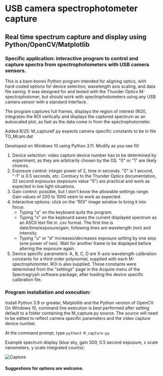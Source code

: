 # USB camera spectrophotometer capture
## Real time spectrum capture and display using Python/OpenCV/Matplotlib

### Specific application: interactive program to control and capture spectra from spectrophotometers with USB camera sensors.

This is a bare-bones Python program intended for aligning optics, with hard-coded options for device selection, wavelength axis scaling, and data file saving.
It was designed for and tested with the Thunder Optics M-spectrophotomer, but should work with spectrophotometers using any USB camera sensor with a standard interface.

The program captures full frames, displays the region of interest (ROI), integrates the ROI vertically and displays the captured spectrum as an autoscaled plot, as fast as the data come in from the spectrophotometer.

Added 8/25: M_captureF.py expects camera-specific constants to be in file TO_Mcam.dat

Developed on Windows 10 using Python 3.11. Modify as you see fit!

1. Device selection: video capture device number has to be determined by experiment, as they are arbitrarily chosen by the OS. "0" or "1" are likely choices.
2. Exposure control: integer power of 2, time in seconds. "0" is 1 second, "-1" is 0.5 seconds, etc. Contrary to the Thunder Optics documentation, 32 second exposures (exposure value "5") are practical and work as expected in low light situations.
3. Gain control: possible, but I don't know the allowable settings range. Gain values of 200 to 1000 seem to work as expected.
4. Interactive options: click on the "ROI" image window to bring it into focus.
   * Typing "q" on the keyboard quits the program.
   * Typing "s" on the keyboard saves the current displayed spectrum as an ASCII text file in .csv format. The first line is date/time/exposure/gain, following    lines are wavelength (nm) and intensity.
   * Typing "u" or "d" increases/decreases exposure setting by one stop (one power of two). Wait for another frame to be displayed before altering the exposure again.
6. Device specific parameters: A, B, C, D are X-axis wavelength calibration constants for a third order polynomial, supplied with each M-spectrophotomter. ROI is also supplied. These constants were determined from the "settings" page in the Acquire menu of the Spectragryph software package, after loading the device specific calibration file.

### Program installation and execution:

Install Python 3.9 or greater, Matplotlib and the Python version of OpenCV.
On Windows 10, command line execution is best performed after setting default to a folder containing the M_capture.py source.
The source will need to be edited to reflect camera specific parameters and the video capture device number.

At the command prompt, type `python3 M_capture.py`

Example spectrum display (blue sky, gain 500, 0.5 second exposure, x scale nanometers, y scale integrated counts):

![Capture](https://github.com/jremington/M-spectrophotometer-capture/assets/5509037/a112949e-9c29-420a-9e89-68357478a834)

#### Suggestions for options are welcome.
